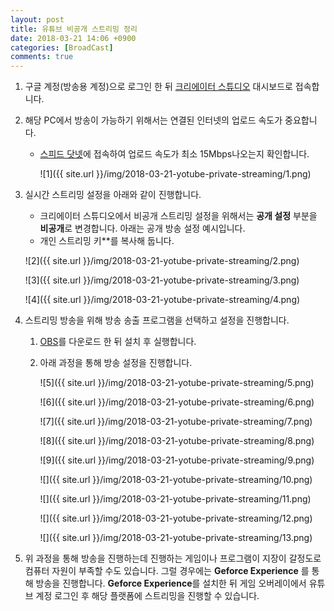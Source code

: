 ```yaml
---
layout: post
title: 유튜브 비공개 스트리밍 정리
date: 2018-03-21 14:06 +0900
categories: [BroadCast]
comments: true
---
```


1. 구글 계정(방송용 계정)으로 로그인 한 뒤 [크리에이터 스튜디오](https://www.youtube.com/live_dashboard) 대시보드로 접속합니다.

2. 해당 PC에서 방송이 가능하기 위해서는 연결된 인터넷의 업로드 속도가 중요합니다.

   * [스피드 닷넷](http://www.speedtest.net)에 접속하여 업로드 속도가 최소 15Mbps나오는지 확인합니다.

     ![1]({{ site.url }}/img/2018-03-21-yotube-private-streaming/1.png)

3. 실시간 스트리밍 설정을 아래와 같이 진행합니다.

   * 크리에이터 스튜디오에서 비공개 스트리밍 설정을 위해서는 **공개 설정** 부분을 **비공개**로 변경합니다. 아래는 공개 방송 설정 예시입니다.
   * 개인 스트리밍 키**를 복사해 둡니다.

   ![2]({{ site.url }}/img/2018-03-21-yotube-private-streaming/2.png)

   ![3]({{ site.url }}/img/2018-03-21-yotube-private-streaming/3.png)

   ![4]({{ site.url }}/img/2018-03-21-yotube-private-streaming/4.png)

4. 스트리밍 방송을 위해 방송 송출 프로그램을 선택하고 설정을 진행합니다.

   1. [OBS](https://obsproject.com/ko/download)를 다운로드 한 뒤 설치 후 실행합니다.

   2. 아래 과정을 통해 방송 설정을 진행합니다.

      ![5]({{ site.url }}/img/2018-03-21-yotube-private-streaming/5.png)

      ![6]({{ site.url }}/img/2018-03-21-yotube-private-streaming/6.png)

      ![7]({{ site.url }}/img/2018-03-21-yotube-private-streaming/7.png)

      ![8]({{ site.url }}/img/2018-03-21-yotube-private-streaming/8.png)

      ![9]({{ site.url }}/img/2018-03-21-yotube-private-streaming/9.png)

      ![]({{ site.url }}/img/2018-03-21-yotube-private-streaming/10.png)

      ![]({{ site.url }}/img/2018-03-21-yotube-private-streaming/11.png)

      ![]({{ site.url }}/img/2018-03-21-yotube-private-streaming/12.png)

      ![]({{ site.url }}/img/2018-03-21-yotube-private-streaming/13.png)

5. 위 과정을 통해 방송을 진행하는데 진행하는 게임이나 프로그램이 지장이 갈정도로 컴퓨터 자원이 부족할 수도 있습니다. 그럴 경우에는 **Geforce Experience** 를 통해 방송을 진행합니다. **Geforce Experience**를 설치한 뒤 게임 오버레이에서 유튜브 계정 로그인 후 해당 플랫폼에 스트리밍을 진행할 수 있습니다.
